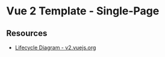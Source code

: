 # Vue 2 Template - Single-Page

## Resources

* [Lifecycle Diagram - v2.vuejs.org](https://v2.vuejs.org/v2/guide/instance.html#Lifecycle-Diagram)
